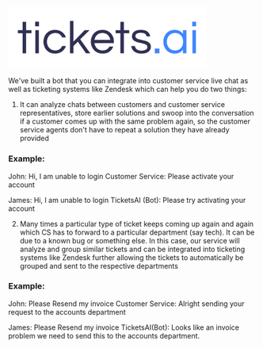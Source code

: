 
<img src = "tickets.jpg" width = 400>

We've built a bot that you can integrate into customer service live chat as well as ticketing systems like Zendesk which can help you do two things:

1. It can analyze chats between customers and customer service representatives, store earlier solutions and swoop into the conversation
if a customer comes up with the same problem again, so the customer service agents don't have to repeat a solution they have already provided

### Example:

John: Hi, I am unable to login
Customer Service: Please activate your account

James: Hi, I am unable to login
TicketsAI (Bot): Please try activating your account

2. Many times a particular type of ticket keeps coming up again and again which CS has to forward to a particular department (say tech). It can be due to a
known bug or something else. In this case, our service will analyze and group similar tickets and can be integrated into ticketing systems like Zendesk
further allowing the tickets to automatically be grouped and sent to the respective departments

### Example:

John: Please Resend my invoice
Customer Service: Alright sending your request to the accounts department

James: Please Resend my invoice
TicketsAI(Bot): Looks like an invoice problem we need to send this to the accounts department.
